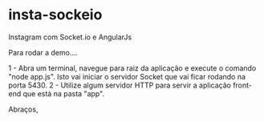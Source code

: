 # insta-sockeio
Instagram com Socket.io e AngularJs

Para rodar a demo....

1 - Abra um terminal, navegue para raiz da aplicação e execute o comando "node app.js". Isto vai iniciar o servidor Socket que vai ficar rodando na porta 5430.
2 - Utilize algum servidor HTTP para servir a aplicação front-end que está na pasta "app".

Abraços,
